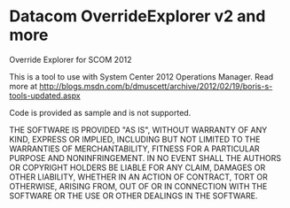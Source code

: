 # Datacom OverrideExplorer v2 and more
Override Explorer for SCOM 2012

This is a tool to use with System Center 2012 Operations Manager.
Read more at http://blogs.msdn.com/b/dmuscett/archive/2012/02/19/boris-s-tools-updated.aspx

Code is provided as sample and is not supported.

 THE SOFTWARE IS PROVIDED "AS IS", WITHOUT WARRANTY OF ANY KIND, EXPRESS OR
 IMPLIED, INCLUDING BUT NOT LIMITED TO THE WARRANTIES OF MERCHANTABILITY,
 FITNESS FOR A PARTICULAR PURPOSE AND NONINFRINGEMENT. IN NO EVENT SHALL THE
 AUTHORS OR COPYRIGHT HOLDERS BE LIABLE FOR ANY CLAIM, DAMAGES OR OTHER
 LIABILITY, WHETHER IN AN ACTION OF CONTRACT, TORT OR OTHERWISE, ARISING FROM,
 OUT OF OR IN CONNECTION WITH THE SOFTWARE OR THE USE OR OTHER DEALINGS IN
 THE SOFTWARE.
